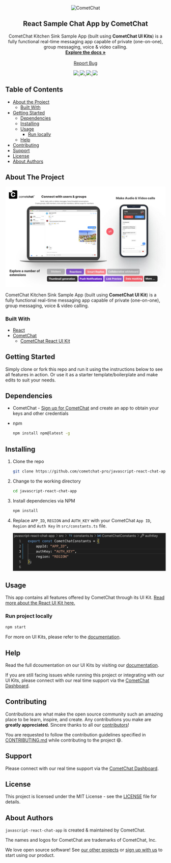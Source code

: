 <!-- PROJECT LOGO -->
<p align="center">
    <div align="center">
        <img alt="CometChat" src="https://avatars2.githubusercontent.com/u/45484907?s=200&v=4" width="180" height="180" alt="CometChat" />
    </div>    
  <h2 align="center">React Sample Chat App by CometChat</h3>

  <p align="center">
    CometChat Kitchen Sink Sample App (built using <b>CometChat UI Kits</b>) is a fully functional real-time messaging app capable of private (one-on-one), group messaging, voice & video calling.
    <br />
    <a href="https://www.cometchat.com/docs/react-chat-ui-kit/overview"><strong>Explore the docs »</strong></a>
    <br />
    <br />
    <a href="https://github.com/cometchat-pro//javascript-react-chat-app/issues">Report Bug</a>
  </p>
</p>

<div align="center">
    <a href="https://github.com/cometchat-pro/javascript-react-chat-app/releases/" alt="Releases">
        <img src="https://img.shields.io/github/v/release/cometchat-pro/javascript-react-chat-app" />
    </a>
    <a href="https://img.shields.io/github/languages/top/cometchat-pro/javascript-react-chat-app">
        <img src="https://img.shields.io/github/languages/top/cometchat-pro/javascript-react-chat-app" />
    </a>
    <a href="https://github.com/cometchat-pro/javascript-react-chat-app/stargazers">
        <img src="https://img.shields.io/github/stars/cometchat-pro/javascript-react-chat-app?style=social" />
    </a>
    <a href="https://twitter.com/CometChat">
        <img src="https://img.shields.io/twitter/follow/CometChat?label=CometChat&style=social" />
    </a>
</div>

<!-- TABLE OF CONTENTS -->

## Table of Contents

- [About the Project](#about-the-project)
  - [Built With](#built-with)
- [Getting Started](#getting-started)
  - [Dependencies](#dependencies)
  - [Installing](#installing)
  - [Usage](#usage)
    - [Run locally](#run-project-locally)
  - [Help](#help)
- [Contributing](#contributing)
- [Support](#support)
- [License](#license)
- [About Authors](#about-authors)

<!-- ABOUT THE PROJECT -->

## About The Project

![Product screenshot](./Screenshots/main.png "Product screenshot")

CometChat Kitchen Sink Sample App (built using **CometChat UI Kit**) is a fully functional real-time messaging app capable of private (one-on-one), group messaging, voice & video calling.

### Built With

- [React](https://react.dev)
- [CometChat](https://cometchat.com)
  - [CometChat React UI Kit](https://www.npmjs.com/package/@cometchat/chat-uikit-react)

<!-- GETTING STARTED -->

## Getting Started

Simply clone or fork this repo and run it using the instructions below to see all features in action. Or use it as a starter template/boilerplate and make edits to suit your needs.

## Dependencies

- CometChat - [Sign up for CometChat](https://app.cometchat.com) and create an app to obtain your keys and other credentials

- npm

  ```sh
  npm install npm@latest -g
  ```

## Installing

1. Clone the repo

   ```sh
   git clone https://github.com/cometchat-pro/javascript-react-chat-app.git -b v4
   ```

2. Change to the working directory

   ```sh
   cd javascript-react-chat-app
   ```

3. Install dependencies via NPM

   ```sh
   npm install
   ```

4. Replace `APP_ID`, `REGION` and `AUTH_KEY` with your CometChat `App ID`, `Region` and `Auth Key` in `src/constants.ts` file.

   ![Replacing constants in src/constants.ts](./Screenshots/constants.png "Replacing constants in src/constants.ts")

<!-- USAGE EXAMPLES -->

## Usage

This app contains all features offered by CometChat through its UI Kit. [Read more about the React UI Kit here.](https://www.cometchat.com/docs/react-uikit-beta/overview)

### Run project locally

```sh
npm start
```

For more on UI Kits, please refer to the [documentation](https://www.cometchat.com/docs/beta-uikits).

## Help

Read the full dcoumentation on our UI Kits by visiting our [documentation](https://www.cometchat.com/docs/react-uikit-beta/overview).

If you are still facing issues while running this project or integrating with our UI Kits, please connect with our real time support via the [CometChat Dashboard](https://app.cometchat.com/).

<!-- CONTRIBUTING -->

## Contributing

Contributions are what make the open source community such an amazing place to be learn, inspire, and create. Any contributions you make are **greatly appreciated**. Sincere thanks to all our [contributors](https://github.com/cometchat-pro/javascript-react-chat-app/graphs/contributors)!

You are requested to follow the contribution guidelines specified in [CONTRIBUTING.md](./CONTRIBUTING.md) while contributing to the project :smile:.

## Support

Please connect with our real time support via the [CometChat Dashboard](https://app.cometchat.com/).

<!-- LICENSE -->

## License

This project is licensed under the MIT License - see the [LICENSE](./LICENSE) file for details.

## About Authors

`javascript-react-chat-app` is created & maintained by CometChat.

The names and logos for CometChat are trademarks of CometChat, Inc.

We love open source software! See [our other projects](https://github.com/cometchat-pro) or [sign up with us](https://app.cometchat.com) to start using our product.
